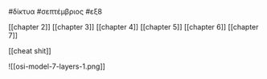 #δίκτυα #σεπτέμβριος #εξ8 

[[chapter 2]]
[[chapter 3]]
[[chapter 4]]
[[chapter 5]]
[[chapter 6]]
[[chapter 7]]

[[cheat shit]]

![[osi-model-7-layers-1.png]]
